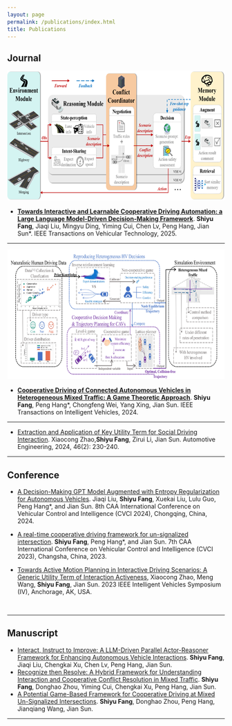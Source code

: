 ```yaml
---
layout: page
permalink: /publications/index.html
title: Publications
---
```


## Journal

<div>
  <img src="/images/CoDrivingLLM.png" style="width: 800px; height: 300px;">
</div>

- **[Towards Interactive and Learnable Cooperative Driving Automation: a Large Language Model-Driven Decision-Making Framework](https://ieeexplore.ieee.org/document/10933798)**.
**Shiyu Fang**, Jiaqi Liu, Mingyu Ding, Yiming Cui, Chen Lv, Peng Hang, Jian Sun*. IEEE Transactions on Vehicular Technology, 2025.
----

<div>
  <img src="/images/NCLGame.png" style="width: 800px; height: 300px;">
</div>

- **[Cooperative Driving of Connected Autonomous Vehicles in Heterogeneous Mixed Traffic: A Game Theoretic Approach](https://ieeexplore.ieee.org/document/10529605)**.
**Shiyu Fang**, Peng Hang*, Chongfeng Wei, Yang Xing, Jian Sun. IEEE Transactions on Intelligent Vehicles, 2024.
----

- [Extraction and Application of Key Utility Term for Social Driving Interaction](https://www.qichegongcheng.com/CN/10.19562/j.chinasae.qcgc.2024.02.005). 
Xiaocong Zhao,**Shiyu Fang**, Zirui Li, Jian Sun. Automotive Engineering, 2024, 46(2): 230-240.
  <br>
  
---

## Conference 
- [A Decision-Making GPT Model Augmented with Entropy Regularization for Autonomous Vehicles](https://ieeexplore.ieee.org/document/10830105). 
Jiaqi Liu, **Shiyu Fang**, Xuekai Liu, Lulu Guo, Peng Hang*, and Jian Sun. 8th CAA International Conference on Vehicular Control and Intelligence (CVCI 2024), Chongqing, China, 2024.

- [A real-time cooperative driving framework for un-signalized intersection](https://ieeexplore.ieee.org/document/10397236). 
**Shiyu Fang**, Peng Hang*, and Jian Sun. 7th CAA International Conference on Vehicular Control and Intelligence (CVCI 2023), Changsha, China, 2023.

- [Towards Active Motion Planning in Interactive Driving Scenarios: A Generic Utility Term of Interaction Activeness](https://ieeexplore.ieee.org/document/10186564),
Xiaocong Zhao, Meng Wang, **Shiyu Fang**, Jian Sun. 2023 IEEE Intelligent Vehicles Symposium (IV), Anchorage, AK, USA.

  <br>

---

## Manuscript

- [Interact, Instruct to Improve: A LLM-Driven Parallel Actor-Reasoner Framework for Enhancing Autonomous Vehicle Interactions](https://www.researchgate.net/publication/389496960_Interact_Instruct_to_Improve_A_LLM-Driven_Parallel_Actor-Reasoner_Framework_for_Enhancing_Autonomous_Vehicle_Interactions). 
**Shiyu Fang**, Jiaqi Liu, Chengkai Xu, Chen Lv, Peng Hang, Jian Sun.
- [Recognize then Resolve: A Hybrid Framework for Understanding Interaction and Cooperative Conflict Resolution in Mixed Traffic](https://www.researchgate.net/publication/388634172_Recognize_then_Resolve_A_Hybrid_Framework_for_Understanding_Interaction_and_Cooperative_Conflict_Resolution_in_Mixed_Traffic). 
**Shiyu Fang**, Donghao Zhou, Yiming Cui, Chengkai Xu, Peng Hang, Jian Sun.
- [A Potential Game-Based Framework for Cooperative Driving at Mixed Un-Signalized Intersections](https://papers.ssrn.com/sol3/papers.cfm?abstract_id=4501464). 
**Shiyu Fang**, Donghao Zhou, Peng Hang, Jianqiang Wang, Jian Sun.
  <br>
---


